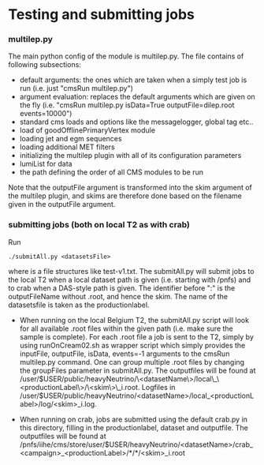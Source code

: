 # Testing and submitting jobs

### multilep.py
The main python config of the module is multilep.py. The file contains of following subsections:
* default arguments: the ones which are taken when a simply test job is run (i.e. just "cmsRun multilep.py")
* argument evaluation: replaces the default arguments which are given on the fly (i.e. "cmsRun multilep.py isData=True outputFile=dilep.root events=10000")
* standard cms loads and options like the messagelogger, global tag etc..
* load of goodOfflinePrimaryVertex module
* loading jet and egm sequences
* loading additional MET filters
* initializing the multilep plugin with all of its configuration parameters
* lumiList for data
* the path defining the order of all CMS modules to be run

Note that the outputFile argument is transformed into the skim argument of the multilep plugin, and skims are therefore done based on the filename given in the outputFile argument.

### submitting jobs (both on local T2 as with crab)
Run
```
./submitAll.py <datasetsFile>
```
where <datasetsFile> is a file structures like test-v1.txt. The submitAll.py will submit jobs to the local T2 when a local dataset path is given (i.e. starting with /pnfs) and to crab when a DAS-style path is given. The identifier before ":" is the outputFileName without .root, and hence the skim. The name of the datasetsfile is taken as the productionlabel.

* When running on the local Belgium T2, the submitAll.py script will look for all available .root files within the given path (i.e. make sure the sample is complete). For each .root file a job is sent to the T2, simply by using runOnCream02.sh as wrapper script which simply provides the inputFile, outputFile, isData, events=-1 arguments to the cmsRun multilep.py command. One can group multiple .root files by changing the groupFiles parameter in submitAll.py.
  The outputfiles will be found at /user/$USER/public/heavyNeutrino/\<datasetName\>/local\_\<productionLabel\>/\<skim\>\_i.root. Logfiles in /user/$USER/public/heavyNeutrino/\<datasetName\>/local\_\<productionLabel\>/log/\<skim\>\_i.log.

* When running on crab, jobs are submitted using the default crab.py in this directory, filling in the productionlabel, dataset and outputfile.
  The outputfiles will be found at /pnfs/iihe/cms/store/user/$USER/heavyNeutrino/\<datasetName\>/crab\_<campaign\>\_\<productionLabel\>/\*/\*/\<skim\>\_i.root
